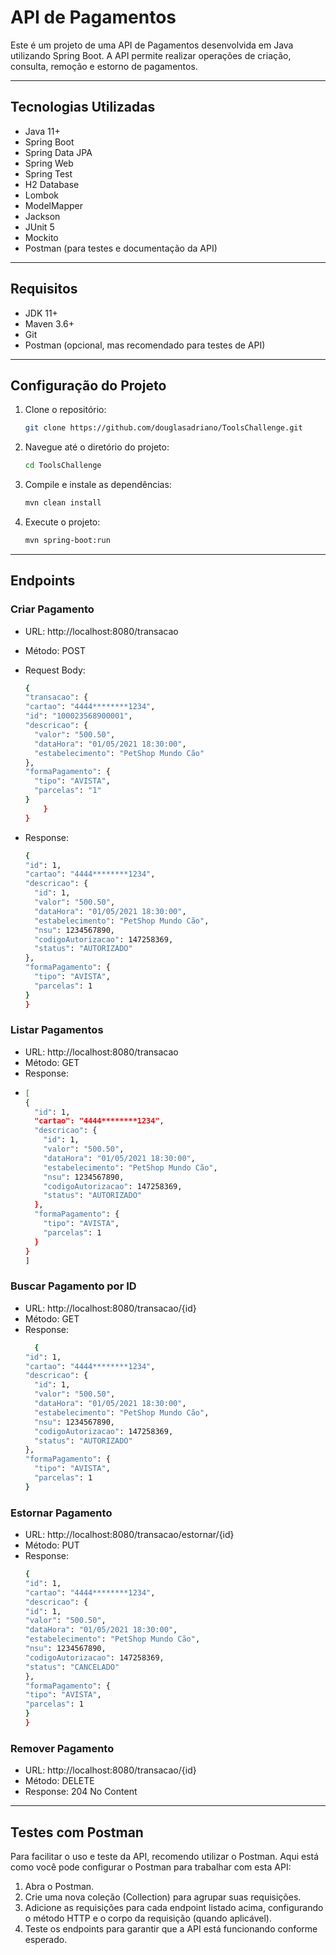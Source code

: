 # API de Pagamentos

Este é um projeto de uma API de Pagamentos desenvolvida em Java utilizando Spring Boot. A API permite realizar operações de criação, consulta, remoção e estorno de pagamentos.

---
## Tecnologias Utilizadas

- Java 11+
- Spring Boot
- Spring Data JPA
- Spring Web
- Spring Test
- H2 Database
- Lombok
- ModelMapper
- Jackson
- JUnit 5
- Mockito
- Postman (para testes e documentação da API)
---
## Requisitos

- JDK 11+
- Maven 3.6+
- Git
- Postman (opcional, mas recomendado para testes de API)
---
## Configuração do Projeto

1. Clone o repositório:

   ```sh
   git clone https://github.com/douglasadriano/ToolsChallenge.git

2. Navegue até o diretório do projeto:

   ```sh
   cd ToolsChallenge

3. Compile e instale as dependências:

   ```sh
   mvn clean install

4. Execute o projeto:

   ```sh
   mvn spring-boot:run
---
## Endpoints

### Criar Pagamento
- URL: http://localhost:8080/transacao

- Método: POST

- Request Body:
    ```sh
   {
    "transacao": {
    "cartao": "4444********1234",
    "id": "100023568900001",
    "descricao": {
      "valor": "500.50",
      "dataHora": "01/05/2021 18:30:00",
      "estabelecimento": "PetShop Mundo Cão"
    },
    "formaPagamento": {
      "tipo": "AVISTA",
      "parcelas": "1"
    }
        }
    }
  
- Response:
  ```sh
  {
  "id": 1,
  "cartao": "4444********1234",
  "descricao": {
    "id": 1,
    "valor": "500.50",
    "dataHora": "01/05/2021 18:30:00",
    "estabelecimento": "PetShop Mundo Cão",
    "nsu": 1234567890,
    "codigoAutorizacao": 147258369,
    "status": "AUTORIZADO"
  },
  "formaPagamento": {
    "tipo": "AVISTA",
    "parcelas": 1
  }
  }

### Listar Pagamentos
- URL: http://localhost:8080/transacao
- Método: GET
- Response:
- ```sh
  [
  {
    "id": 1,
    "cartao": "4444********1234",
    "descricao": {
      "id": 1,
      "valor": "500.50",
      "dataHora": "01/05/2021 18:30:00",
      "estabelecimento": "PetShop Mundo Cão",
      "nsu": 1234567890,
      "codigoAutorizacao": 147258369,
      "status": "AUTORIZADO"
    },
    "formaPagamento": {
      "tipo": "AVISTA",
      "parcelas": 1
    }
  }
  ]

### Buscar Pagamento por ID
- URL: http://localhost:8080/transacao/{id}
- Método: GET
- Response:
  ```sh
    {
  "id": 1,
  "cartao": "4444********1234",
  "descricao": {
    "id": 1,
    "valor": "500.50",
    "dataHora": "01/05/2021 18:30:00",
    "estabelecimento": "PetShop Mundo Cão",
    "nsu": 1234567890,
    "codigoAutorizacao": 147258369,
    "status": "AUTORIZADO"
  },
  "formaPagamento": {
    "tipo": "AVISTA",
    "parcelas": 1
  }


### Estornar Pagamento
- URL: http://localhost:8080/transacao/estornar/{id}
- Método: PUT
- Response:
    ```sh
  {
  "id": 1,
  "cartao": "4444********1234",
  "descricao": {
    "id": 1,
    "valor": "500.50",
    "dataHora": "01/05/2021 18:30:00",
    "estabelecimento": "PetShop Mundo Cão",
    "nsu": 1234567890,
    "codigoAutorizacao": 147258369,
    "status": "CANCELADO"
  },
  "formaPagamento": {
    "tipo": "AVISTA",
    "parcelas": 1
  }
  }

### Remover Pagamento
- URL: http://localhost:8080/transacao/{id}
- Método: DELETE
- Response: 204 No Content
---
## Testes com Postman
Para facilitar o uso e teste da API, recomendo utilizar o Postman. Aqui está como você pode configurar o Postman para trabalhar com esta API:

1. Abra o Postman.
2. Crie uma nova coleção (Collection) para agrupar suas requisições.
3. Adicione as requisições para cada endpoint listado acima, configurando o método HTTP e o corpo da requisição (quando aplicável).
4. Teste os endpoints para garantir que a API está funcionando conforme esperado.

